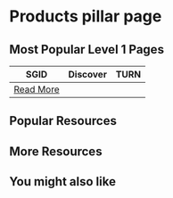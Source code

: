 # Products pillar page

## Most Popular Level 1 Pages

| SGID | Discover | TURN |
|----------|----------|----------|
| [Read More](sgid.md)         |          |          |

## Popular Resources

## More Resources

## You might also like
